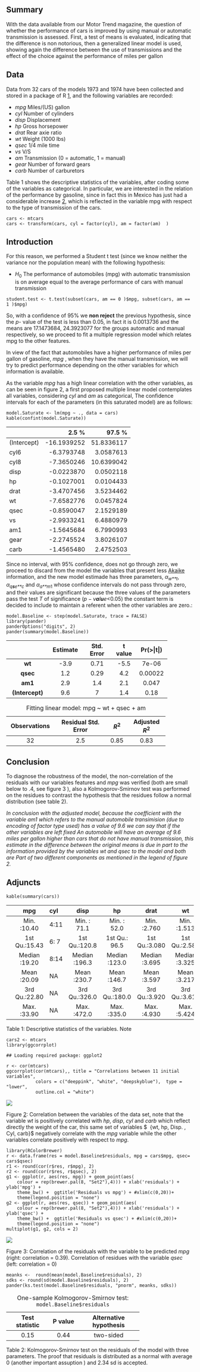 Summary
-------

With the data available from our Motor Trend magazine, the question of
whether the performance of cars is improved by using manual or automatic
transmission is assessed. First, a test of means is evaluated,
indicating that the difference is non notorious, then a generalized
linear model is used, showing again the difference between the use of
transmissions and the effect of the choice against the performance of
miles per gallon

Data
----

Data from 32 cars of the models 1973 and 1974 have been collected and
stored in a package of R
[1](http://stat.ethz.ch/R-manual/R-devel/library/datasets/html/mtcars.html),
and the following variables are recorded:

-   *mpg* Miles/(US) gallon  
-   *cyl* Number of cylinders  
-   *disp* Displacement
-   *hp* Gross horsepower
-   *drat* Rear axie ratio
-   *wt* Weight (1000 lbs)
-   *qsec* 1/4 mile time
-   *vs* V/S
-   *am* Transmission (0 = automatic, 1 = manual)  
-   *gear* Number of forward gears
-   *carb* Number of carburetors

Table 1 shows the descriptive statistics of the variables, after coding
some of the variables as categorical. In particular, we are interested
in the relation of the performance by gasoline, since in fact this in
Mexico has just had a considerable increase
[2](http://edition.cnn.com/2017/01/05/americas/mexico-protests-gas-price-hikes/),
which is reflected in the variable mpg with respect to the type of
transmission of the cars.

    cars <- mtcars
    cars <- transform(cars, cyl = factor(cyl), am = factor(am)  )

Introduction
------------

For this reason, we performed a Student t test (since we know neither
the variance nor the population mean) with the following hypothesis:

-   *H*<sub>0</sub> The performance of automobiles (mpg) with automatic
    transmission is on average equal to the average performance of cars
    with manual transmission

<!-- -->

    student.test <- t.test(subset(cars, am == 0 )$mpg, subset(cars, am == 1 )$mpg)

So, with a confidence of 95% we **non reject** the previous hypothesis,
since the *p-* value of the test is less than 0.05, in fact it is
0.0013736 and the means are 17.1473684, 24.3923077 for the groups
automatic and manual respectively, so we proceed to fit a multiple
regression model which relates mpg to the other features.

In view of the fact that automobiles have a higher performance of miles
per gallon of gasoline, *mpg* , when they have the manual transmission,
we will try to predict performance depending on the other variables for
which information is available.

As the variable *mpg* has a high linear correlation with the other
variables, as can be seen in figure 2, a first proposed multiple linear
model contemplates all variables, considering *cyl* and *am* as
categorical, The confidence intervals for each of the parameters (in
this saturated model) are as follows:

    model.Saturate <- lm(mpg ~ ., data = cars)
    kable(confint(model.Saturate))

<table>
<thead>
<tr class="header">
<th align="left"></th>
<th align="right">2.5 %</th>
<th align="right">97.5 %</th>
</tr>
</thead>
<tbody>
<tr class="odd">
<td align="left">(Intercept)</td>
<td align="right">-16.1939252</td>
<td align="right">51.8336117</td>
</tr>
<tr class="even">
<td align="left">cyl6</td>
<td align="right">-6.3793748</td>
<td align="right">3.0587613</td>
</tr>
<tr class="odd">
<td align="left">cyl8</td>
<td align="right">-7.3650246</td>
<td align="right">10.6399042</td>
</tr>
<tr class="even">
<td align="left">disp</td>
<td align="right">-0.0223870</td>
<td align="right">0.0502118</td>
</tr>
<tr class="odd">
<td align="left">hp</td>
<td align="right">-0.1027001</td>
<td align="right">0.0104433</td>
</tr>
<tr class="even">
<td align="left">drat</td>
<td align="right">-3.4707456</td>
<td align="right">3.5234462</td>
</tr>
<tr class="odd">
<td align="left">wt</td>
<td align="right">-7.6582776</td>
<td align="right">0.0457824</td>
</tr>
<tr class="even">
<td align="left">qsec</td>
<td align="right">-0.8590047</td>
<td align="right">2.1529189</td>
</tr>
<tr class="odd">
<td align="left">vs</td>
<td align="right">-2.9933241</td>
<td align="right">6.4880979</td>
</tr>
<tr class="even">
<td align="left">am1</td>
<td align="right">-1.5645684</td>
<td align="right">6.7990993</td>
</tr>
<tr class="odd">
<td align="left">gear</td>
<td align="right">-2.2745524</td>
<td align="right">3.8026107</td>
</tr>
<tr class="even">
<td align="left">carb</td>
<td align="right">-1.4565480</td>
<td align="right">2.4752503</td>
</tr>
</tbody>
</table>

Since no interval, with 95% confidence, does not go through zero, we
proceed to discard from the model the variables that present less
[Akaike](https://en.wikipedia.org/wiki/Akaike_information_criterion)
information, and the new model estimade has three parameters,
*α*<sub>*w**t*</sub>, *α*<sub>*q**s**e**c*</sub> and
*α*<sub>*a**m*1</sub> whose confidence intervals do not pass through
zero, and their values are significant because the three values of the
parameters pass the test *T* of significance
(*p* − *v**a**l**u**e*&lt;0.05) the constant term is decided to include
to maintain a referent when the other variables are zero.:

    model.Baseline <- step(model.Saturate, trace = FALSE)
    library(pander)
    panderOptions("digits", 2)
    pander(summary(model.Baseline))

<table style="width:86%;">
<colgroup>
<col width="25%" />
<col width="15%" />
<col width="18%" />
<col width="13%" />
<col width="13%" />
</colgroup>
<thead>
<tr class="header">
<th align="center"> </th>
<th align="center">Estimate</th>
<th align="center">Std. Error</th>
<th align="center">t value</th>
<th align="center">Pr(&gt;|t|)</th>
</tr>
</thead>
<tbody>
<tr class="odd">
<td align="center"><strong>wt</strong></td>
<td align="center">-3.9</td>
<td align="center">0.71</td>
<td align="center">-5.5</td>
<td align="center">7e-06</td>
</tr>
<tr class="even">
<td align="center"><strong>qsec</strong></td>
<td align="center">1.2</td>
<td align="center">0.29</td>
<td align="center">4.2</td>
<td align="center">0.00022</td>
</tr>
<tr class="odd">
<td align="center"><strong>am1</strong></td>
<td align="center">2.9</td>
<td align="center">1.4</td>
<td align="center">2.1</td>
<td align="center">0.047</td>
</tr>
<tr class="even">
<td align="center"><strong>(Intercept)</strong></td>
<td align="center">9.6</td>
<td align="center">7</td>
<td align="center">1.4</td>
<td align="center">0.18</td>
</tr>
</tbody>
</table>

<table style="width:85%;">
<caption>Fitting linear model: mpg ~ wt + qsec + am</caption>
<colgroup>
<col width="20%" />
<col width="30%" />
<col width="11%" />
<col width="22%" />
</colgroup>
<thead>
<tr class="header">
<th align="center">Observations</th>
<th align="center">Residual Std. Error</th>
<th align="center"><span class="math inline"><em>R</em><sup>2</sup></span></th>
<th align="center">Adjusted <span class="math inline"><em>R</em><sup>2</sup></span></th>
</tr>
</thead>
<tbody>
<tr class="odd">
<td align="center">32</td>
<td align="center">2.5</td>
<td align="center">0.85</td>
<td align="center">0.83</td>
</tr>
</tbody>
</table>

Conclusion
----------

To diagnose the robustness of the model, the non-correlation of the
residuals with our variables features and *mpg* was verified (both are
small below to .4, see figure 3 ), also a Kolmogorov-Smirnov test was
performed on the residues to contrast the hypothesis that the residues
follow a normal distribution (see table 2).

*In conclusion with the adjusted model, because the coefficient with the
variable *am1* which refers to the manual automobile transimision (due
to encoding of factor type used) has a value of 9.6 we can say that if
the other variables are left fixed An automobile will have an average of
9.6 miles per gallon higher than cars that do not have manual
transmission, this estimate in the difference between the original means
is due in part to the information provided by the variables *wt* and
*qsec* to the model and both are Part of two different components as
mentioned in the legend of figure 2.*

Adjuncts
--------

    kable(summary(cars))

<table>
<thead>
<tr class="header">
<th align="left"></th>
<th align="center">mpg</th>
<th align="left">cyl</th>
<th align="center">disp</th>
<th align="center">hp</th>
<th align="center">drat</th>
<th align="center">wt</th>
<th align="center">qsec</th>
<th align="center">vs</th>
<th align="left">am</th>
<th align="center">gear</th>
<th align="center">carb</th>
</tr>
</thead>
<tbody>
<tr class="odd">
<td align="left"></td>
<td align="center">Min. :10.40</td>
<td align="left">4:11</td>
<td align="center">Min. : 71.1</td>
<td align="center">Min. : 52.0</td>
<td align="center">Min. :2.760</td>
<td align="center">Min. :1.513</td>
<td align="center">Min. :14.50</td>
<td align="center">Min. :0.0000</td>
<td align="left">0:19</td>
<td align="center">Min. :3.000</td>
<td align="center">Min. :1.000</td>
</tr>
<tr class="even">
<td align="left"></td>
<td align="center">1st Qu.:15.43</td>
<td align="left">6: 7</td>
<td align="center">1st Qu.:120.8</td>
<td align="center">1st Qu.: 96.5</td>
<td align="center">1st Qu.:3.080</td>
<td align="center">1st Qu.:2.581</td>
<td align="center">1st Qu.:16.89</td>
<td align="center">1st Qu.:0.0000</td>
<td align="left">1:13</td>
<td align="center">1st Qu.:3.000</td>
<td align="center">1st Qu.:2.000</td>
</tr>
<tr class="odd">
<td align="left"></td>
<td align="center">Median :19.20</td>
<td align="left">8:14</td>
<td align="center">Median :196.3</td>
<td align="center">Median :123.0</td>
<td align="center">Median :3.695</td>
<td align="center">Median :3.325</td>
<td align="center">Median :17.71</td>
<td align="center">Median :0.0000</td>
<td align="left">NA</td>
<td align="center">Median :4.000</td>
<td align="center">Median :2.000</td>
</tr>
<tr class="even">
<td align="left"></td>
<td align="center">Mean :20.09</td>
<td align="left">NA</td>
<td align="center">Mean :230.7</td>
<td align="center">Mean :146.7</td>
<td align="center">Mean :3.597</td>
<td align="center">Mean :3.217</td>
<td align="center">Mean :17.85</td>
<td align="center">Mean :0.4375</td>
<td align="left">NA</td>
<td align="center">Mean :3.688</td>
<td align="center">Mean :2.812</td>
</tr>
<tr class="odd">
<td align="left"></td>
<td align="center">3rd Qu.:22.80</td>
<td align="left">NA</td>
<td align="center">3rd Qu.:326.0</td>
<td align="center">3rd Qu.:180.0</td>
<td align="center">3rd Qu.:3.920</td>
<td align="center">3rd Qu.:3.610</td>
<td align="center">3rd Qu.:18.90</td>
<td align="center">3rd Qu.:1.0000</td>
<td align="left">NA</td>
<td align="center">3rd Qu.:4.000</td>
<td align="center">3rd Qu.:4.000</td>
</tr>
<tr class="even">
<td align="left"></td>
<td align="center">Max. :33.90</td>
<td align="left">NA</td>
<td align="center">Max. :472.0</td>
<td align="center">Max. :335.0</td>
<td align="center">Max. :4.930</td>
<td align="center">Max. :5.424</td>
<td align="center">Max. :22.90</td>
<td align="center">Max. :1.0000</td>
<td align="left">NA</td>
<td align="center">Max. :5.000</td>
<td align="center">Max. :8.000</td>
</tr>
</tbody>
</table>

Table 1: Descriptive statistics of the variables. Note

    cars2 <- mtcars
    library(ggcorrplot)

    ## Loading required package: ggplot2

    r <- cor(mtcars)
    ggcorrplot(cor(mtcars),, title = "Correlations between 11 initial variables",
               colors = c("deeppink", "white", "deepskyblue"),  type = "lower",
               outline.col = "white")

![](cars_files/figure-markdown_strict/correlations-1.png)

Figure
[2](http://edition.cnn.com/2017/01/05/americas/mexico-protests-gas-price-hikes/):
Correlation between the variables of the data set, note that the
variable *wt* is positively correlated with *hp*, *disp*, *cyl* and
*carb* which reflect directly the weight of the car, this same set of
variables $  {wt, hp, Disp. , Cyl, carb}$ negatively correlate with the
*mpg* variable while the other variables correlate positively with
respect to *mpg*.

    library(RColorBrewer)
    r <- data.frame(res = model.Baseline$residuals, mpg = cars$mpg, qsec= cars$qsec)
    r1 <- round(cor(r$res, r$mpg), 2)
    r2 <- round(cor(r$res, r$qsec), 2) 
    g1 <- ggplot(r, aes(res, mpg)) + geom_point(aes(
        colour = rep(brewer.pal(8, "Set2"),4))) + xlab('residuals') + ylab('mpg') +
        theme_bw() +  ggtitle('Residuals vs mpg') + #xlim(c(0,20))+
        theme(legend.position = "none")
    g2 <- ggplot(r, aes(res, qsec)) + geom_point(aes(
        colour = rep(brewer.pal(8, "Set2"),4))) + xlab('residuals') + ylab('qsec') +
        theme_bw() +  ggtitle('Residuals vs qsec') + #xlim(c(0,20))+
        theme(legend.position = "none")
    multiplot(g1, g2, cols = 2)

![](cars_files/figure-markdown_strict/corre-1.png)

Figure 3: Correlation of the residuals with the variable to be predicted
*mpg* (right: correlation = 0.39). Correlation of residues with the
variable *qsec* (left: correlation = 0)

    meanks <-  round(mean(model.Baseline$residuals), 2)
    sdks <- round(sd(model.Baseline$residuals), 2)
    pander(ks.test(model.Baseline$residuals, "pnorm", meanks, sdks))

<table style="width:71%;">
<caption>One-sample Kolmogorov-Smirnov test: <code>model.Baseline$residuals</code></caption>
<colgroup>
<col width="23%" />
<col width="13%" />
<col width="33%" />
</colgroup>
<thead>
<tr class="header">
<th align="center">Test statistic</th>
<th align="center">P value</th>
<th align="center">Alternative hypothesis</th>
</tr>
</thead>
<tbody>
<tr class="odd">
<td align="center">0.15</td>
<td align="center">0.44</td>
<td align="center">two-sided</td>
</tr>
</tbody>
</table>

Table 2: Kolmogorov-Smirnov test on the residuals of the model with
three parameters. The proof that residuals is distributed as a normal
with average 0 (another important assuption ) and 2.34 sd is accepted.
